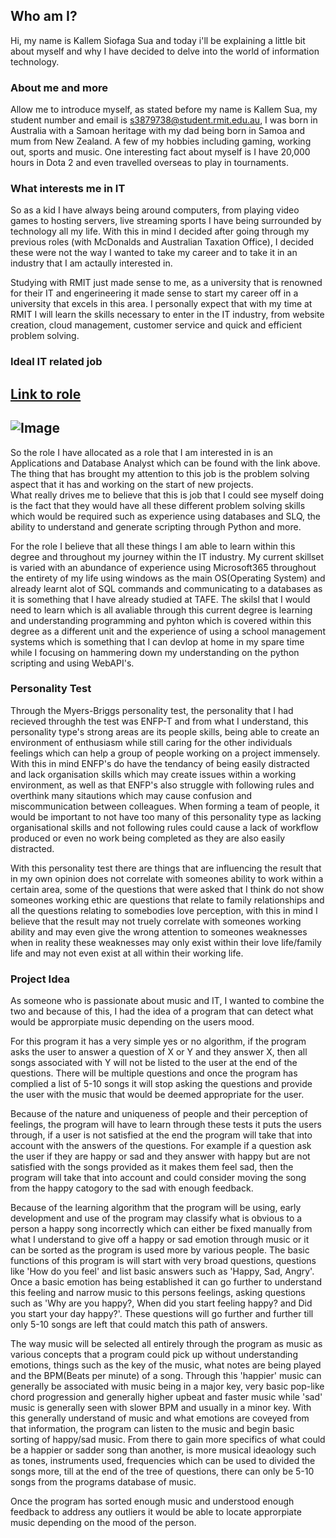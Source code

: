 ## Who am I?

Hi, my name is Kallem Siofaga Sua and today i'll be explaining a little bit about myself and why I have decided to delve into the world of information technology.

### About me and more 

Allow me to introduce myself, as stated before my name is Kallem Sua, my student number and email is s3879738@student.rmit.edu.au, I was born in Australia with a Samoan heritage with my dad being born in Samoa and mum from New Zealand.
A few of my hobbies including gaming, working out, sports and music. One interesting fact about myself is I have 20,000 hours in Dota 2 and even travelled overseas to play in tournaments.

### What interests me in IT

So as a kid I have always being around computers, from playing video games to hosting servers, live streaming sports I have being surrounded by technology all my life. With this in mind I decided after going through my previous roles (with McDonalds and Australian Taxation Office), I decided these were not the way I wanted to take my career and to take it in an industry that I am actaully interested in.

Studying with RMIT just made sense to me, as a university that is renowned for their IT and engerineering it made sense to start my career off in a university that excels in this area.
I personally expect that with my time at RMIT I will learn the skills necessary to enter in the IT industry, from website creation, cloud management, customer service and quick and efficient problem solving.

### Ideal IT related job
## [Link to role](https://www.seek.com.au/job/50558273?type=standout#searchRequestToken=c1a054d3-641e-43be-b150-aec9755c606b)
## ![Image](kallem6r.github.io/chrome_2020-09-20_02-48-04.png)

So the role I have allocated as a role that I am interested in is an Applications and Database Analyst which can be found with the link above. 
The thing that has brought my attention to this job is the problem solving aspect that it has and working on the start of new projects.  
What really drives me to believe that this is job that I could see myself doing is the fact that they would have all these different problem solving skills which would be required such as experience using databases and SLQ, the ability to understand and generate scripting through Python and more.

For the role I believe that all these things I am able to learn within this degree and throughout my journey within the IT industry. My current skillset is varied with an abundance of experience using Microsoft365 throughout the entirety of my life using windows as the main OS(Operating System) and already learnt alot of SQL commands and communicating to a databases as it is something that I have already studied at TAFE. The skilsl that I would need to learn which is all avaliable through this current degree is learning and understanding programming and pyhton which is covered within this degree as a different unit and the experience of using a school management systems which is something that I can devlop at home in my spare time while I focusing on hammering down my understanding on the python scripting and using WebAPI's.


### Personality Test
Through the Myers-Briggs personality test, the personality that I had recieved throughh the test was ENFP-T and from what I understand, this personality type's strong areas are its people skills, being able to create an environment of enthusiasm while still caring for the other individuals feelings which can help a group of people working on a project immensely. With this in mind ENFP's do have the tendancy of being easily distracted and lack organisation skills which may create issues within a working environment, as well as  that ENFP's also struggle with following rules and overthink many sitautions which may cause confusion and miscommunication between colleagues.
When forming a team of people, it would be important to not have too many of this personality type as lacking organisational skills and not following rules could cause a lack of workflow produced or even no work being completed as they are also easily distracted.

With this personality test there are things that are influencing the result that in my own opinion does not correlate with someones ability to work within a certain area, some of the questions that were asked that I think do not show someones working ethic are questions that relate to family relationships and all the questions relating to somebodies love perception, with this in mind I believe that the result may not truely correlate with someones working ability and may even give the wrong attention to someones weaknesses when in reality these weaknesses may only exist within their love life/family life and may not even exist at all within their working life.


### Project Idea
As someone who is passionate about music and IT, I wanted to combine the two and because of this, I had the idea of a program that can detect what would be approrpiate music depending on the users mood.

For this program it has a very simple yes or no algorithm, if the program asks the user to answer a question of X or Y and they answer X, then all songs associated with Y will not be listed to the user at the end of the questions. There will be multiple questions and once the program has complied a list of 5-10 songs it will stop asking the questions and provide the user with the music that would be deemed appropriate for the user.

Because of the nature and uniqueness of people and their perception of feelings, the program will have to learn through these tests it puts the users through, if a user is not satisfied at the end the program will take that into account with the answers of the questions. For example if a question ask the user if they are happy or sad and they answer with happy but are not satisfied with the songs provided as it makes them feel sad, then the program will take that into account and could consider moving the song from the happy catogory to the sad with enough feedback.

Because of the learning algorithm that the program will be using, early development and use of the program may classify what is obvious to a person a happy song incorrectly which can either be fixed manually from what I understand to give off a happy or sad emotion through music or it can be sorted as the program is used more by various people.
The basic functions of this program is will start with very broad questions, questions like 'How do you feel' and list basic answers such as 'Happy, Sad, Angry'. Once a basic emotion has being established it can go further to understand this feeling and narrow music to this persons feelings, asking questions such as 'Why are you happy?, When did you start feeling happy? and Did you start your day happy?'. These questions will go further and further till only 5-10 songs are left that could match this path of answers.

The way music will be selected all entirely through the program as music as various concepts that a program could pick up without understanding emotions, things such as the key of the music, what notes are being played and the BPM(Beats per minute) of a song. Through this 'happier' music can generally be associated with music being in a major key, very basic pop-like chord progression and generally higher upbeat and faster music while 'sad' music is generally seen with slower BPM and usually in a minor key. With this generally understand of music and what emotions are coveyed from that information, the program can listen to the music and begin basic sorting of happy/sad music. From there to gain more specifics of what could be a happier or sadder song than another, is more musical ideaology such as tones, instruments used, frequencies which can be used to divided the songs more, till at the end of the tree of questions, there can only be 5-10 songs from the programs database of music.

Once the program has sorted enough music and understood enough feedback to address any outliers it would be able to locate approrpiate music depending on the mood of the person.
